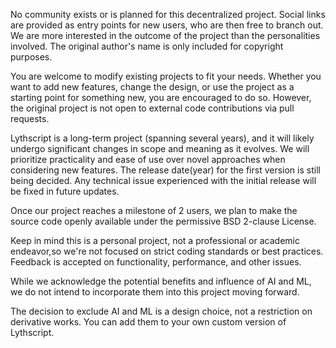 No community exists or is planned for this decentralized project. Social links are provided 
as entry points for new users, who are then free to branch out. 
We are more interested in the outcome of the project than the personalities involved.
The original author's name is only included for copyright purposes.

You are welcome to modify existing projects to fit your needs.
Whether you want to add new features, change the design, 
or use the project as a starting point for something new, 
you are encouraged to do so. However, the original project is
not open to external code contributions via pull requests.

Lythscript is a long-term project (spanning several years), and it will likely undergo significant 
changes in scope and meaning as it evolves. We will prioritize practicality and ease
of use over novel approaches when considering new features. The release date(year) for 
the first version is still being decided. Any technical issue experienced with the initial release will 
be fixed in future updates.

Once our project reaches a milestone of 2 users, we plan to 
make the source code openly available under the permissive BSD 
2-clause License.

Keep in mind this is a personal project, not a professional or academic endeavor,so
we're not focused on strict coding standards or best practices. Feedback is 
accepted on functionality, performance, and other issues.

While we acknowledge the potential benefits and influence of AI and ML,
we do not intend to incorporate them into this project moving forward.

The decision to exclude AI and ML is a design choice, not a restriction on derivative works. 
You can add them to your own custom version of Lythscript.
